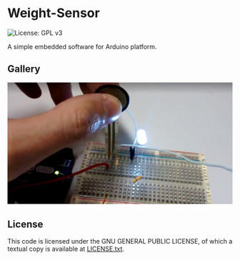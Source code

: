Weight-Sensor 
==========
![License: GPL v3](https://img.shields.io/badge/License-GPL%20v3-blue.svg)

A simple embedded software for Arduino platform.


Gallery
-------
![screenshot 1](https://github.com/oscar-neiva/Weight-Sensor/blob/master/images/picture.png)


License
-------

This code is licensed under the GNU GENERAL PUBLIC LICENSE, of which a textual copy is available at [LICENSE.txt](LICENSE.txt).





